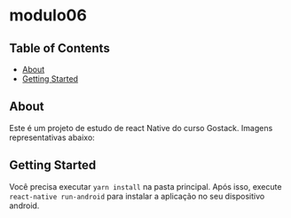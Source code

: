 # modulo06

## Table of Contents

-   [About](#about)
-   [Getting Started](#getting_started)

## About <a name = "about"></a>

Este é um projeto de estudo de react Native do curso Gostack. Imagens representativas abaixo:

## Getting Started <a name = "getting_started"></a>

Você precisa executar `yarn install` na pasta principal. Após isso, execute `react-native run-android` para instalar
a aplicação no seu dispositivo android.
